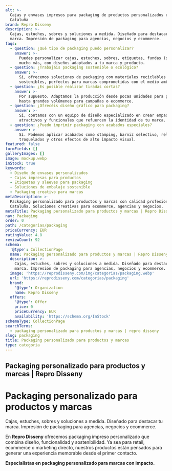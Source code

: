 ```yaml
---
alt: >-
  Cajas y envases impresos para packaging de productos personalizados en
  Cataluña
brand: Repro Disseny
description: >-
  Cajas, estuches, sobres y soluciones a medida. Diseñado para destacar tu
  marca. Impresión de packaging para agencias, negocios y ecommerce.
faqs:
  - question: ¿Qué tipo de packaging puedo personalizar?
    answer: >-
      Puedes personalizar cajas, estuches, sobres, etiquetas, fundas (sleeves) y
      mucho más, con diseños adaptados a tu marca y producto.
  - question: ¿Trabajáis packaging sostenible o ecológico?
    answer: >-
      Sí, ofrecemos soluciones de packaging con materiales reciclables y
      sostenibles, perfectos para marcas comprometidas con el medio ambiente.
  - question: ¿Es posible realizar tiradas cortas?
    answer: >-
      Por supuesto. Adaptamos la producción desde pocas unidades para pruebas
      hasta grandes volúmenes para campañas o ecommerce.
  - question: ¿Ofrecéis diseño gráfico para packaging?
    answer: >-
      Sí, contamos con un equipo de diseño especializado en crear empaques
      atractivos y funcionales que refuercen la identidad de tu marca.
  - question: ¿Puedo imprimir packaging con acabados especiales?
    answer: >-
      Sí. Podemos aplicar acabados como stamping, barniz selectivo, relieves,
      troquelados y otros efectos de alto impacto visual.
featured: false
formFields: []
galleryImages: []
image: mockup.webp
inStock: true
keywords:
  - Diseño de envases personalizados
  - Cajas impresas para productos
  - Etiquetas y sleeves para packaging
  - Soluciones de embalaje sostenible
  - Packaging creativo para marcas
metaDescription: >-
  Packaging personalizado para productos y marcas con calidad profesional en
  Cataluña. Soluciones creativas para ecommerce, agencias y negocios.
metaTitle: Packaging personalizado para productos y marcas | Repro Disseny
nav: Packaging
order: 0
path: /categorias/packaging
priceCurrency: EUR
ratingValue: 4.8
reviewCount: 92
schema:
  '@type': CollectionPage
  name: Packaging personalizado para productos y marcas | Repro Disseny
  description: >-
    Cajas, estuches, sobres y soluciones a medida. Diseñado para destacar tu
    marca. Impresión de packaging para agencias, negocios y ecommerce.
  image: 'https://reprodisseny.com/img/categorias/packaging.webp'
  url: 'https://reprodisseny.com/categorias/packaging'
  brand:
    '@type': Organization
    name: Repro Disseny
  offers:
    '@type': Offer
    price: 0
    priceCurrency: EUR
    availability: 'https://schema.org/InStock'
schemaType: CollectionPage
searchTerms:
  - packaging personalizado para productos y marcas | repro disseny
slug: packaging
title: Packaging personalizado para productos y marcas
type: categoria
---
```


## Packaging personalizado para productos y marcas | Repro Disseny

# Packaging personalizado para productos y marcas

Cajas, estuches, sobres y soluciones a medida. Diseñado para destacar tu marca. Impresión de packaging para agencias, negocios y ecommerce.

En **Repro Disseny** ofrecemos packaging impreso personalizado que combina diseño, funcionalidad y sostenibilidad. Ya sea para retail, ecommerce o marketing directo, nuestros productos están pensados para generar una experiencia memorable desde el primer contacto.

**Especialistas en packaging personalizado para marcas con impacto.**
